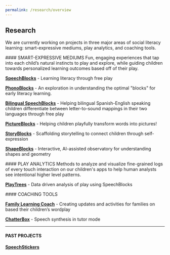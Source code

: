 ```yaml
---
permalink: /research/overview
---
```



## Research

We are currently working on projects in three major areas of social literacy learning: smart-expressive mediums, play analytics, and coaching tools.


<div id="smart-expressive-mediums"></div>
#### SMART-EXPRESSIVE MEDIUMS
Fun, engaging experiences that tap into each child’s natural instincts to play and explore, while guiding children towards personalized learning outcomes based off of their play.

__[SpeechBlocks](/research/speechblocks)__ - Learning literacy through free play

__[PhonoBlocks](/research/phonoblocks)__ - An exploration in understanding the optimal "blocks" for early literacy learning. 

__[Bilingual SpeechBlocks](/research/bilingual-speechblocks)__ - Helping bilingual Spanish-English speaking children differentiate between letter-to-sound mappings in their two languages through free play

__[PictureBlocks](/research/pictureblocks)__ - Helping children playfully transform words into pictures!

__[StoryBlocks](/research/storyblocks)__ - Scaffolding storytelling to connect children through self-expression

__[ShapeBlocks](/research/shapeblocks)__ - Interactive, AI-assisted observatory for understanding shapes and geometry

<div id="play-analytics"></div>
#### PLAY ANALYTICS
Methods to analyze and visualize fine-grained logs of every touch interaction on our children's apps to help human analysts see intentional higher level patterns.

__[PlayTrees](/research/playtrees)__ - Data driven analysis of play using SpeechBlocks


<div id="coaching-roles-and-tools"></div>
#### COACHING TOOLS

__[Family Learning Coach](/research/family-learning-coach)__ -  Creating updates and activities for families on based their children’s wordplay

__[ChatterBox](/research/chatterbox)__ - Speech synthesis in tutor mode

<hr>

#### PAST PROJECTS

__[SpeechStickers](/research/speechstickers)__
